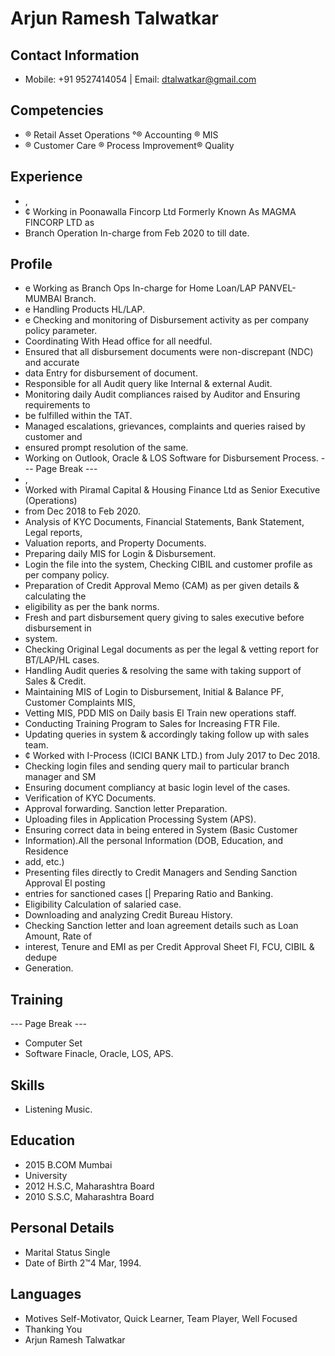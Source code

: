 # Arjun Ramesh Talwatkar

## Contact Information

* Mobile: +91 9527414054 | Email: dtalwatkar@gmail.com


## Competencies

* ® Retail Asset Operations °® Accounting ® MIS
* ® Customer Care ® Process Improvement® Quality


## Experience

* ,
* ¢ Working in Poonawalla Fincorp Ltd Formerly Known As MAGMA FINCORP LTD as
* Branch Operation In-charge from Feb 2020 to till date.


## Profile

* e Working as Branch Ops In-charge for Home Loan/LAP PANVEL-MUMBAI Branch.
* e Handling Products HL/LAP.
* e Checking and monitoring of Disbursement activity as per company policy parameter.
* Coordinating With Head office for all needful.
* Ensured that all disbursement documents were non-discrepant (NDC) and accurate
* data Entry for disbursement of document.
* Responsible for all Audit query like Internal & external Audit.
* Monitoring daily Audit compliances raised by Auditor and Ensuring requirements to
* be fulfilled within the TAT.
* Managed escalations, grievances, complaints and queries raised by customer and
* ensured prompt resolution of the same.
* Working on Outlook, Oracle & LOS Software for Disbursement Process.
--- Page Break ---
* ,
* Worked with Piramal Capital & Housing Finance Ltd as Senior Executive (Operations)
* from Dec 2018 to Feb 2020.
* Analysis of KYC Documents, Financial Statements, Bank Statement, Legal reports,
* Valuation reports, and Property Documents.
* Preparing daily MIS for Login & Disbursement.
* Login the file into the system, Checking CIBIL and customer profile as per company policy.
* Preparation of Credit Approval Memo (CAM) as per given details & calculating the
* eligibility as per the bank norms.
* Fresh and part disbursement query giving to sales executive before disbursement in
* system.
* Checking Original Legal documents as per the legal & vetting report for BT/LAP/HL cases.
* Handling Audit queries & resolving the same with taking support of Sales & Credit.
* Maintaining MIS of Login to Disbursement, Initial & Balance PF, Customer Complaints MIS,
* Vetting MIS, PDD MIS on Daily basis El Train new operations staff.
* Conducting Training Program to Sales for Increasing FTR File.
* Updating queries in system & accordingly taking follow up with sales team.
* ¢ Worked with I-Process (ICICI BANK LTD.) from July 2017 to Dec 2018.
* Checking login files and sending query mail to particular branch manager and SM
* Ensuring document compliancy at basic login level of the cases.
* Verification of KYC Documents.
* Approval forwarding. Sanction letter Preparation.
* Uploading files in Application Processing System (APS).
* Ensuring correct data in being entered in System (Basic Customer
* Information).All the personal Information (DOB, Education, and Residence
* add, etc.)
* Presenting files directly to Credit Managers and Sending Sanction Approval El posting
* entries for sanctioned cases [| Preparing Ratio and Banking.
* Eligibility Calculation of salaried case.
* Downloading and analyzing Credit Bureau History.
* Checking Sanction letter and loan agreement details such as Loan Amount, Rate of
* interest, Tenure and EMI as per Credit Approval Sheet FI, FCU, CIBIL & dedupe
* Generation.


## Training

--- Page Break ---
* Computer Set
* Software Finacle, Oracle, LOS, APS.


## Skills

* Listening Music.


## Education

* 2015 B.COM Mumbai
* University
* 2012 H.S.C, Maharashtra Board
* 2010 S.S.C, Maharashtra Board


## Personal Details

* Marital Status Single
* Date of Birth 2™4 Mar, 1994.


## Languages

* Motives Self-Motivator, Quick Learner, Team Player, Well Focused
* Thanking You
* Arjun Ramesh Talwatkar

